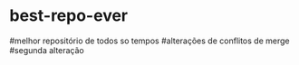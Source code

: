 # best-repo-ever
#melhor repositório de todos so tempos
#alterações de conflitos de merge
#segunda alteração